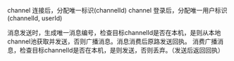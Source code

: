 channel 连接后，分配唯一标识(channelId)
channel 登录后，分配唯一用户标识(channelId, userId)

消息发送时，生成唯一消息编号，检查目标channelId是否在本机，是则从本地channel池获取并发送，否则广播消息。消息消费后原路发送回执。
消费广播消息，检查目标channelId是否在本机，是则发送，否则丢弃。（发送后返回回执）
